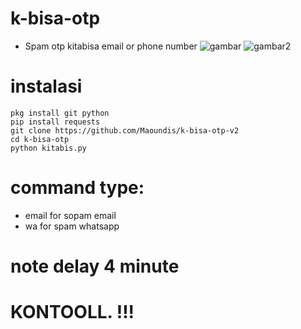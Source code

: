 # k-bisa-otp
* Spam otp kitabisa email or phone number
![gambar](https://github.com/Maoundis/k-bisa-otp/blob/master/Screenshot_20191110-213809.jpg)
![gambar2](https://github.com/Maoundis/k-bisa-otp/blob/master/Screenshot_20191110-213802.jpg)

# instalasi
```
pkg install git python
pip install requests
git clone https://github.com/Maoundis/k-bisa-otp-v2
cd k-bisa-otp
python kitabis.py

```
# command type:

* email for sopam email
* wa for spam whatsapp

# note delay 4 minute
# KONTOOLL. !!!
